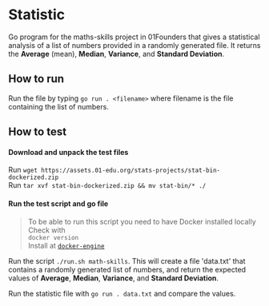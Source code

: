 # Statistic

Go program for the maths-skills project in 01Founders that gives a statistical analysis of a list of numbers provided in
a randomly generated file. It returns the **Average** (mean), **Median**, **Variance**, and **Standard
Deviation**.

## How to run

Run the file by typing `go run . <filename>` where filename is the file containing the list of numbers.

## How to test

#### Download and unpack the test files

Run `wget https://assets.01-edu.org/stats-projects/stat-bin-dockerized.zip`  
Run `tar xvf stat-bin-dockerized.zip && mv stat-bin/* ./`  

#### Run the test script and go file

> To be able to run this script you need to have Docker installed locally 
> Check with  
> `docker version`  
> Install at [`docker-engine`](https://docs.docker.com/engine/install)

Run the script `./run.sh math-skills`. This will create a file 'data.txt' that contains a randomly generated list of
numbers, and return the expected values of **Average**, **Median**, **Variance**, and **Standard Deviation**.

Run the statistic file with `go run . data.txt` and compare the values.
